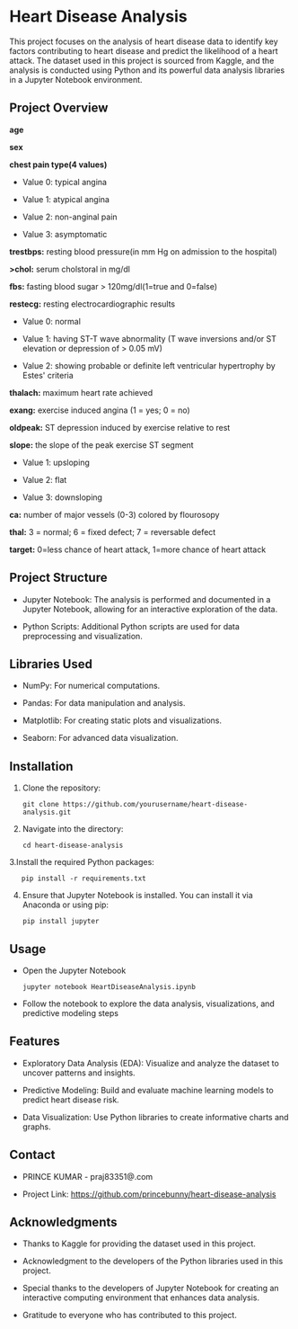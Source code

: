 # Heart Disease Analysis

This project focuses on the analysis of heart disease data to identify key factors contributing to heart disease and predict the likelihood of a heart attack. The dataset used in this project is sourced from Kaggle, and the analysis is conducted using Python and its powerful data analysis libraries in a Jupyter Notebook environment.

## Project Overview

**age**

**sex**

**chest pain type(4 values)**

   * Value 0: typical angina
   
   * Value 1: atypical angina
   
   * Value 2: non-anginal pain
   
   * Value 3: asymptomatic
   
**trestbps:** resting blood pressure(in mm Hg on admission to the hospital)

**>chol:** serum cholstoral in mg/dl

**fbs:** fasting blood sugar > 120mg/dl(1=true and 0=false)

**restecg:** resting electrocardiographic results

   * Value 0: normal
   
   * Value 1: having ST-T wave abnormality (T wave inversions and/or ST elevation 
              or depression of > 0.05 mV)
   
   * Value 2: showing probable or definite left ventricular hypertrophy by Estes' 
              criteria
   
**thalach:** maximum heart rate achieved

**exang:** exercise induced angina (1 = yes; 0 = no)

**oldpeak:** ST depression induced by exercise relative to rest

**slope:** the slope of the peak exercise ST segment

   * Value 1: upsloping
   
   * Value 2: flat
   
   * Value 3: downsloping
   
**ca:** number of major vessels (0-3) colored by flourosopy

**thal:** 3 = normal; 6 = fixed defect; 7 = reversable defect

**target:**  0=less chance of heart attack, 1=more chance of heart attack


## Project Structure

* Jupyter Notebook: The analysis is performed and documented in a Jupyter Notebook, 
  allowing for an interactive exploration of the data.
  
* Python Scripts: Additional Python scripts are used for data preprocessing and 
  visualization.

## Libraries Used

* NumPy: For numerical computations.
  
* Pandas: For data manipulation and analysis.

* Matplotlib: For creating static plots and visualizations.
  
* Seaborn: For advanced data visualization.

## Installation

1. Clone the repository:
   
       git clone https://github.com/yourusername/heart-disease-analysis.git
   
2. Navigate into the directory:

       cd heart-disease-analysis
   
3.Install the required Python packages:


       pip install -r requirements.txt
       
4. Ensure that Jupyter Notebook is installed. You can install it via Anaconda or using pip:

       pip install jupyter
   
## Usage

 * Open the Jupyter Notebook

       jupyter notebook HeartDiseaseAnalysis.ipynb
   
 * Follow the notebook to explore the data analysis, visualizations, and predictive 
   modeling steps
   
## Features

* Exploratory Data Analysis (EDA): Visualize and analyze the dataset to uncover 
  patterns and insights.
  
* Predictive Modeling: Build and evaluate machine learning models to predict heart 
  disease risk.
  
* Data Visualization: Use Python libraries to create informative charts and graphs.

## Contact

* PRINCE KUMAR - praj83351@.com

* Project Link: https://github.com/princebunny/heart-disease-analysis

## Acknowledgments
* Thanks to Kaggle for providing the dataset used in this project.
  
* Acknowledgment to the developers of the Python libraries used in this project.
  
* Special thanks to the developers of Jupyter Notebook for creating an interactive 
  computing environment that enhances data analysis.
  
* Gratitude to everyone who has contributed to this project.

   

